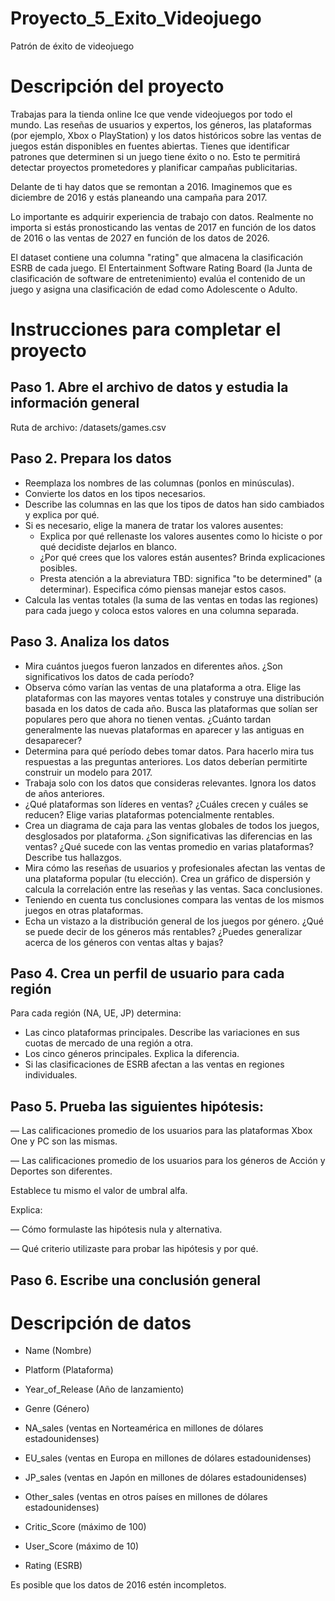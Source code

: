 # Proyecto_5_Exito_Videojuego
Patrón de éxito de videojuego

# Descripción del proyecto

Trabajas para la tienda online Ice que vende videojuegos por todo el mundo. Las reseñas de usuarios y expertos, los géneros, las plataformas (por ejemplo, Xbox o PlayStation) y los datos históricos sobre las ventas de juegos están disponibles en fuentes abiertas. Tienes que identificar patrones que determinen si un juego tiene éxito o no. Esto te permitirá detectar proyectos prometedores y planificar campañas publicitarias.

Delante de ti hay datos que se remontan a 2016. Imaginemos que es diciembre de 2016 y estás planeando una campaña para 2017.

Lo importante es adquirir experiencia de trabajo con datos. Realmente no importa si estás pronosticando las ventas de 2017 en función de los datos de 2016 o las ventas de 2027 en función de los datos de 2026.

El dataset contiene una columna "rating" que almacena la clasificación ESRB de cada juego. El Entertainment Software Rating Board (la Junta de clasificación de software de entretenimiento) evalúa el contenido de un juego y asigna una clasificación de edad como Adolescente o Adulto.

# Instrucciones para completar el proyecto

## Paso 1. Abre el archivo de datos y estudia la información general 

Ruta de archivo: /datasets/games.csv

## Paso 2. Prepara los datos

   - Reemplaza los nombres de las columnas (ponlos en minúsculas).
   - Convierte los datos en los tipos necesarios.
   - Describe las columnas en las que los tipos de datos han sido cambiados y explica por qué.
   - Si es necesario, elige la manera de tratar los valores ausentes:
       - Explica por qué rellenaste los valores ausentes como lo hiciste o por qué decidiste dejarlos en blanco.
       - ¿Por qué crees que los valores están ausentes? Brinda explicaciones posibles.
       - Presta atención a la abreviatura TBD: significa "to be determined" (a determinar). Especifica cómo piensas manejar estos casos.
   - Calcula las ventas totales (la suma de las ventas en todas las regiones) para cada juego y coloca estos valores en una columna separada.

## Paso 3. Analiza los datos

   - Mira cuántos juegos fueron lanzados en diferentes años. ¿Son significativos los datos de cada período?
   - Observa cómo varían las ventas de una plataforma a otra. Elige las plataformas con las mayores ventas totales y construye una distribución basada en los datos de cada año. Busca las plataformas que solían ser populares pero que ahora no tienen ventas. ¿Cuánto tardan generalmente las nuevas plataformas en aparecer y las antiguas en desaparecer?
   - Determina para qué período debes tomar datos. Para hacerlo mira tus respuestas a las preguntas anteriores. Los datos deberían permitirte construir un modelo para 2017.
   - Trabaja solo con los datos que consideras relevantes. Ignora los datos de años anteriores.
   - ¿Qué plataformas son líderes en ventas? ¿Cuáles crecen y cuáles se reducen? Elige varias plataformas potencialmente rentables.
   - Crea un diagrama de caja para las ventas globales de todos los juegos, desglosados por plataforma. ¿Son significativas las diferencias en las ventas? ¿Qué sucede con las ventas promedio en varias plataformas? Describe tus hallazgos.
   - Mira cómo las reseñas de usuarios y profesionales afectan las ventas de una plataforma popular (tu elección). Crea un gráfico de dispersión y calcula la correlación entre las reseñas y las ventas. Saca conclusiones.
   - Teniendo en cuenta tus conclusiones compara las ventas de los mismos juegos en otras plataformas.
   - Echa un vistazo a la distribución general de los juegos por género. ¿Qué se puede decir de los géneros más rentables? ¿Puedes generalizar acerca de los géneros con ventas altas y bajas?

## Paso 4. Crea un perfil de usuario para cada región

Para cada región (NA, UE, JP) determina:

   - Las cinco plataformas principales. Describe las variaciones en sus cuotas de mercado de una región a otra.
   - Los cinco géneros principales. Explica la diferencia.
   - Si las clasificaciones de ESRB afectan a las ventas en regiones individuales.

## Paso 5. Prueba las siguientes hipótesis:

— Las calificaciones promedio de los usuarios para las plataformas Xbox One y PC son las mismas.

— Las calificaciones promedio de los usuarios para los géneros de Acción y Deportes son diferentes.

Establece tu mismo el valor de umbral alfa.

Explica:

— Cómo formulaste las hipótesis nula y alternativa.

— Qué criterio utilizaste para probar las hipótesis y por qué.

## Paso 6. Escribe una conclusión general


# Descripción de datos

  - Name (Nombre)

  - Platform (Plataforma)

  - Year_of_Release (Año de lanzamiento)

  - Genre (Género) 

  - NA_sales (ventas en Norteamérica en millones de dólares estadounidenses) 

  - EU_sales (ventas en Europa en millones de dólares estadounidenses) 

  - JP_sales (ventas en Japón en millones de dólares estadounidenses) 

  - Other_sales (ventas en otros países en millones de dólares estadounidenses) 

  - Critic_Score (máximo de 100) 

  - User_Score (máximo de 10) 

  - Rating (ESRB)

Es posible que los datos de 2016 estén incompletos.
